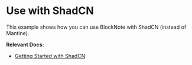 # Use with ShadCN

This example shows how you can use BlockNote with ShadCN (instead of Mantine).

**Relevant Docs:**

- [Getting Started with ShadCN](/docs/getting-started/shadcn)
